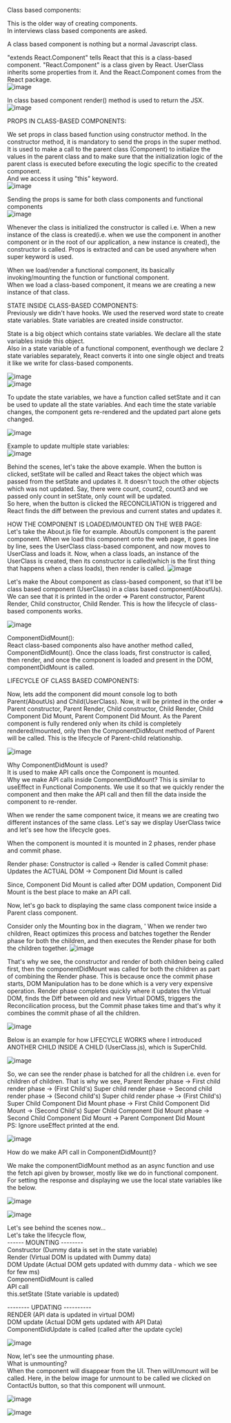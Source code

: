 Class based components:  

This is the older way of creating components.  
In interviews class based components are asked.  

A class based component is nothing but a normal Javascript class. 

"extends React.Component" tells React that this is a class-based component. "React.Component" is a class given by React. UserClass inherits some properties from it.  And the React.Component comes from the React package.   
![image](https://github.com/Gayathri229/NamasteReact/assets/60467364/7ac13a57-9462-4cbd-8e9c-6eab494017cc)  

In class based component render() method is used to return the JSX.  
![image](https://github.com/Gayathri229/NamasteReact/assets/60467364/9a046bba-b8de-4990-b0e6-5de708ca8823)  


PROPS IN CLASS-BASED COMPONENTS:  

We set props in class based function using constructor method.  In the constructor method, it is mandatory to send the props in the super method. It is used to make a call to the parent class (Component) to initialize the values in the parent class and to make sure that the initialization logic of the parent class is executed before executing the logic specific to the created component.  
And we access it using "this" keyword.  
![image](https://github.com/Gayathri229/NamasteReact/assets/60467364/42c75a76-962f-49bd-a21a-65292ed09f13)

Sending the props is same for both class components and functional components  
![image](https://github.com/Gayathri229/NamasteReact/assets/60467364/c5244736-24c9-4707-a108-b0a854c87186)


Whenever the class is initialized the constructor is called i.e. When a new instance of the class is created(i.e. when we use the component in another component or in the root of our application, a new instance is created), the constructor is called. Props is extracted and can be used anywhere when super keyword is used.  

When we load/render a functional component, its basically invoking/mounting the function or functional component.  
When we load a class-based component, it means we are creating a new instance of that class.  


STATE INSIDE CLASS-BASED COMPONENTS:  
Previously we didn't have hooks. We used the reserved word state to create state variables. State variables are created inside constructor.  

State is a big object which contains state variables. We declare all the state variables inside this object.  
Also in a state variable of a functional component, eventhough we declare 2 state variables separately, React converts it into one single object and treats it like we write for class-based components. 

![image](https://github.com/Gayathri229/NamasteReact/assets/60467364/4de4f8ed-c10f-451b-8013-f0e2c4566105)  
![image](https://github.com/Gayathri229/NamasteReact/assets/60467364/d8ad0747-0cc2-49be-9a86-646d5ac21c3f)


To update the state variables, we have a function called setState and it can be used to update all the state variables. And each time the state variable changes, the component gets re-rendered and the updated part alone gets changed.  

![image](https://github.com/Gayathri229/NamasteReact/assets/60467364/9c8c49e3-c468-4549-b33c-48e3a95e4c16)  

Example to update multiple state variables:  
![image](https://github.com/Gayathri229/NamasteReact/assets/60467364/47d495a4-6796-4ddc-9e8e-ffab92734401)  


Behind the scenes, let's take the above example. When the button is clicked, setState will be called and React takes the object which was passed from the setState and updates it. It doesn't touch the other objects which was not updated.  Say, there were count, count2, count3 and we passed only count in setState, only count will be updated.  
So here, when the button is clicked the RECONCILIATION is triggered and React finds the diff between the previous and current states and updates it.  


HOW THE COMPONENT IS LOADED/MOUNTED ON THE WEB PAGE:   
Let's take the About.js file for example. AboutUs component is the parent component. When we load this component onto the web page, it goes line by line, sees the UserClass class-based component, and now moves to UserClass and loads it. Now, when a class loads, an instance of the UserClass is created, then its constructor is called(which is the first thing that happens when a class loads), then render is called. 
![image](https://github.com/Gayathri229/NamasteReact/assets/60467364/b432b280-3a25-4582-bb59-0b98dd72f381)  

Let's make the About component as class-based component, so that it'll be class based component (UserClass) in a class based component(AboutUs). We can see that it is printed in the order => Parent constructor, Parent Render, Child constructor, Child Render. This is how the lifecycle of class-based components works.  

![image](https://github.com/Gayathri229/NamasteReact/assets/60467364/3bd8836a-21ec-4f79-936f-0b265ccbdc6c)  

ComponentDidMount():  
React class-based components also have another method called, ComponentDidMount(). Once the class loads, first constructor is called, then render, and once the component is loaded and present in the DOM, componentDidMount is called. 

LIFECYCLE OF CLASS BASED COMPONENTS:  

Now, lets add the component did mount console log to both Parent(AboutUs) and Child(UserClass). Now, it will be printed in the order => Parent constructor, Parent Render, Child constructor, Child Render, Child Component Did Mount, Parent Component Did Mount. As the Parent component is fully rendered only when its child is completely rendered/mounted, only then the ComponentDidMount method of Parent will be called. This is the lifecycle of Parent-child relationship.   

![image](https://github.com/Gayathri229/NamasteReact/assets/60467364/595a7b71-5c78-4770-9143-c6e97394a36d)


Why ComponentDidMount is used?   
It is used to make API calls once the Component is mounted.  
Why we make API calls inside ComponentDidMount?  This is similar to useEffect in Functional Components. We use it so that we quickly render the component and then make the API call and then fill the data inside the component to re-render.  


When we render the same component twice, it means we are creating two different instances of the same class. Let's say we display UserClass twice and let's see how the lifecycle goes.  

When the component is mounted it is mounted in 2 phases, render phase and commit phase.  

Render phase: Constructor is called -> Render is called
Commit phase: Updates the ACTUAL DOM -> Component Did Mount is called

Since, Component Did Mount is called after DOM updation, Component Did Mount is the best place to make an API call.  

Now, let's go back to displaying the same class component twice inside a Parent class component.  

Consider only the Mounting box in the diagram, '
When we render two children, React optimizes this process and batches together the Render phase for both the children, and then executes the Render phase for both the children together.
![image](https://github.com/Gayathri229/NamasteReact/assets/60467364/b71f6ff7-eb24-449f-b061-f05b6a0319a7)

That's why we see, the constructor and render of both children being called first, then the componentDidMount was called for both the children as part of combining the Render phase. This is because once the commit phase starts, DOM Manipulation has to be done which is a very very expensive operation. Render phase completes quickly where it updates the Virtual DOM, finds the Diff between old and new Virtual DOMS, triggers the Reconcilication process, but the Commit phase takes time and that's why it combines the commit phase of all the children.  

![image](https://github.com/Gayathri229/NamasteReact/assets/60467364/c3920eeb-6e66-4c53-83c3-cf8e866553cb)



Below is an example for how LIFECYCLE WORKS where I introduced ANOTHER CHILD INSIDE A CHILD (UserClass.js), which is SuperChild.  

![image](https://github.com/Gayathri229/NamasteReact/assets/60467364/924e682c-da27-46a0-bef2-8b45013965b4)  

So, we can see the render phase is batched for all the children i.e. even for children of children. That is why we see, Parent Render phase -> First child render phase -> (First Child's) Super child render phase -> Second child render phase -> (Second child's) Super child render phase -> (First Child's) Super Child Component Did Mount phase -> First Child Component Did Mount -> (Second Child's) Super Child Component Did Mount phase -> Second Child Component Did Mount -> Parent Component Did Mount  
PS: Ignore useEffect printed at the end.  

![image](https://github.com/Gayathri229/NamasteReact/assets/60467364/72533b85-acfa-4fe8-92bf-0073d58118c6)  


How do we make API call in ComponentDidMount()?  

We make the componentDidMount method as an async function and use the fetch api given by browser, mostly like we do in functional component. For setting the response and displaying we use the local state variables like the below.  

![image](https://github.com/Gayathri229/NamasteReact/assets/60467364/b1b8a062-c4b7-4bde-a9a6-2155e1bd5e74)  

![image](https://github.com/Gayathri229/NamasteReact/assets/60467364/88bd7847-88b7-4817-b9b2-407e16c6051c)  

Let's see behind the scenes now...  
Let's take the lifecycle flow,   
------ MOUNTING --------  
Constructor (Dummy data is set in the state variable)  
Render (Virtual DOM is updated with Dummy data)  
DOM Update (Actual DOM gets updated with dummy data - which we see for few ms)  
ComponentDidMount is called  
    API call  
    this.setState (State variable is updated)  
  

-------- UPDATING ----------  
RENDER (API data is updated in virtual DOM)  
DOM update (Actual DOM gets updated with API Data)  
ComponentDidUpdate is called (called after the update cycle)  

![image](https://github.com/Gayathri229/NamasteReact/assets/60467364/fca104ac-2cda-421a-9a75-c0574654b408)  


Now, let's see the unmounting phase.  
What is unmounting?  
When the component will disappear from the UI. Then willUnmount will be called. Here, in the below image for unmount to be called we clicked on ContactUs button, so that this component will unmount.  

![image](https://github.com/Gayathri229/NamasteReact/assets/60467364/94684d2f-55b3-4612-898f-0074095071fd)  


![image](https://github.com/Gayathri229/NamasteReact/assets/60467364/317f4966-b62e-4d1a-9d4d-0537439c1e24)



